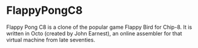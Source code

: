 # FlappyPongC8
Flappy Pong C8 is a clone of the popular game Flappy Bird for Chip-8. It is written  in Octo (created by John Earnest), an online assembler for that virtual machine from late seventies.
